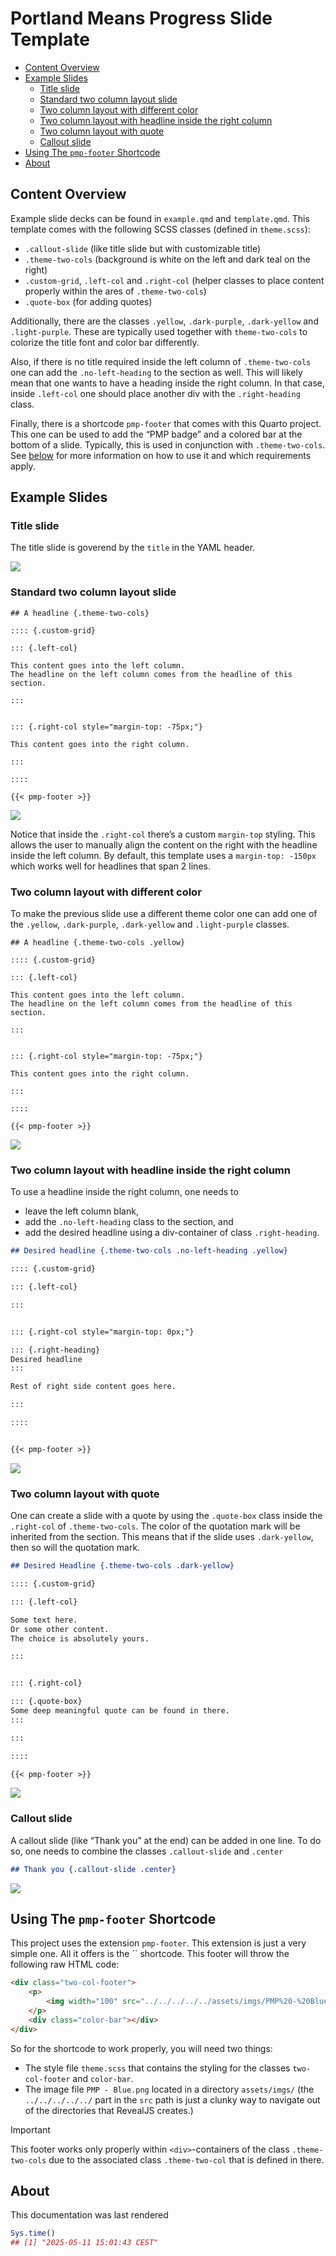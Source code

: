 # Portland Means Progress Slide Template


- [Content Overview](#content-overview)
- [Example Slides](#example-slides)
  - [Title slide](#title-slide)
  - [Standard two column layout
    slide](#standard-two-column-layout-slide)
  - [Two column layout with different
    color](#two-column-layout-with-different-color)
  - [Two column layout with headline inside the right
    column](#two-column-layout-with-headline-inside-the-right-column)
  - [Two column layout with quote](#two-column-layout-with-quote)
  - [Callout slide](#callout-slide)
- [Using The `pmp-footer` Shortcode](#using-the-pmp-footer-shortcode)
- [About](#about)

<!-- THIS README IS GENERATED VIA THE QMD-FILE README.QMD. MAKE EDITS THERE. -->

<!-- THIS README IS GENERATED VIA THE QMD-FILE README.QMD. MAKE EDITS THERE. -->

<!-- THIS README IS GENERATED VIA THE QMD-FILE README.QMD. MAKE EDITS THERE. -->

<!-- THIS README IS GENERATED VIA THE QMD-FILE README.QMD. MAKE EDITS THERE. -->

<!-- THIS README IS GENERATED VIA THE QMD-FILE README.QMD. MAKE EDITS THERE. -->

<!-- THIS README IS GENERATED VIA THE QMD-FILE README.QMD. MAKE EDITS THERE. -->

## Content Overview

Example slide decks can be found in `example.qmd` and `template.qmd`.
This template comes with the following SCSS classes (defined in
`theme.scss`):

- `.callout-slide` (like title slide but with customizable title)
- `.theme-two-cols` (background is white on the left and dark teal on
  the right)
- `.custom-grid`, `.left-col` and `.right-col` (helper classes to place
  content properly within the ares of `.theme-two-cols`)
- `.quote-box` (for adding quotes)

Additionally, there are the classes `.yellow`, `.dark-purple`,
`.dark-yellow` and `.light-purple`. These are typically used together
with `theme-two-cols` to colorize the title font and color bar
differently.

Also, if there is no title required inside the left column of
`.theme-two-cols` one can add the `.no-left-heading` to the section as
well. This will likely mean that one wants to have a heading inside the
right column. In that case, inside `.left-col` one should place another
div with the `.right-heading` class.

Finally, there is a shortcode `pmp-footer` that comes with this Quarto
project. This one can be used to add the “PMP badge” and a colored bar
at the bottom of a slide. Typically, this is used in conjunction with
`.theme-two-cols`. See [below](#using-the-pmp-footer-shortcode) for more
information on how to use it and which requirements apply.

## Example Slides

### Title slide

The title slide is goverend by the `title` in the YAML header.

![](doc/ex-1.png)

### Standard two column layout slide

``` qmd
## A headline {.theme-two-cols}

:::: {.custom-grid}

::: {.left-col}

This content goes into the left column.
The headline on the left column comes from the headline of this section.

:::


::: {.right-col style="margin-top: -75px;"}

This content goes into the right column.

:::

::::

{{< pmp-footer >}}
```

![](doc/ex-2.png)

Notice that inside the `.right-col` there’s a custom `margin-top`
styling. This allows the user to manually align the content on the right
with the headline inside the left column. By default, this template uses
a `margin-top: -150px` which works well for headlines that span 2 lines.

### Two column layout with different color

To make the previous slide use a different theme color one can add one
of the `.yellow`, `.dark-purple`, `.dark-yellow` and `.light-purple`
classes.

``` qmd
## A headline {.theme-two-cols .yellow}

:::: {.custom-grid}

::: {.left-col}

This content goes into the left column.
The headline on the left column comes from the headline of this section.

:::


::: {.right-col style="margin-top: -75px;"}

This content goes into the right column.

:::

::::

{{< pmp-footer >}}
```

![](doc/ex-3.png)

### Two column layout with headline inside the right column

To use a headline inside the right column, one needs to

- leave the left column blank,
- add the `.no-left-heading` class to the section, and
- add the desired headline using a div-container of class
  `.right-heading`.

``` md
## Desired headline {.theme-two-cols .no-left-heading .yellow}

:::: {.custom-grid}

::: {.left-col}

:::


::: {.right-col style="margin-top: 0px;"}

::: {.right-heading}
Desired headline
:::

Rest of right side content goes here.

:::

::::


{{< pmp-footer >}}
```

![](doc/ex-4.png)

### Two column layout with quote

One can create a slide with a quote by using the `.quote-box` class
inside the `.right-col` of `.theme-two-cols`. The color of the quotation
mark will be inherited from the section. This means that if the slide
uses `.dark-yellow`, then so will the quotation mark.

``` md
## Desired Headline {.theme-two-cols .dark-yellow}

:::: {.custom-grid}

::: {.left-col}

Some text here. 
Or some other content.
The choice is absolutely yours.

:::


::: {.right-col}

::: {.quote-box}
Some deep meaningful quote can be found in there.
:::

:::

::::

{{< pmp-footer >}}
```

![](doc/ex-5.png)

### Callout slide

A callout slide (like “Thank you” at the end) can be added in one line.
To do so, one needs to combine the classes `.callout-slide` and
`.center`

``` md
## Thank you {.callout-slide .center}
```

![](doc/ex-6.png)

## Using The `pmp-footer` Shortcode

This project uses the extension `pmp-footer`. This extension is just a
very simple one. All it offers is the `` shortcode. This footer will
throw the following raw HTML code:

``` html
<div class="two-col-footer">
    <p>
        <img width="100" src="../../../../../assets/imgs/PMP%20-%20Blue.png">
    </p>
    <div class="color-bar"></div>
</div>
```

So for the shortcode to work properly, you will need two things:

- The style file `theme.scss` that contains the styling for the classes
  `two-col-footer` and `color-bar`.
- The image file `PMP - Blue.png` located in a directory `assets/imgs/`
  (the `../../../../../` part in the `src` path is just a clunky way to
  navigate out of the directories that RevealJS creates.)

> [!IMPORTANT]
>
> This footer works only properly within `<div>`-containers of the class
> `.theme-two-cols` due to the associated class `.theme-two-col` that is
> defined in there.

## About

This documentation was last rendered

``` r
Sys.time()
## [1] "2025-05-11 15:01:43 CEST"
```
